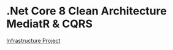 # .Net Core 8 Clean Architecture MediatR & CQRS

<a href="https://github.com/muratilgun/Core.Packages">Infrastructure Project</a>

